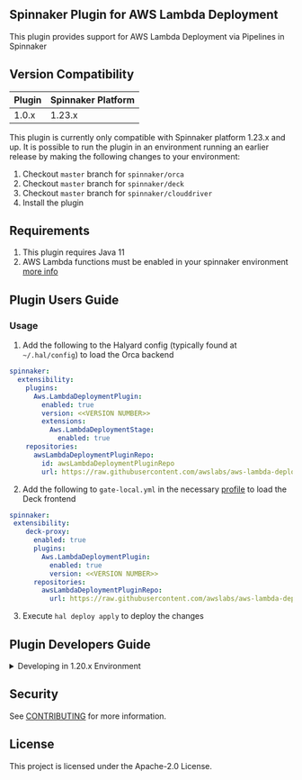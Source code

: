 ## Spinnaker Plugin for AWS Lambda Deployment

This plugin provides support for AWS Lambda Deployment via Pipelines in Spinnaker

## Version Compatibility
| Plugin  | Spinnaker Platform |
|:----------- | :--------- |
| 1.0.x  |  1.23.x |

This plugin is currently only compatible with Spinnaker platform 1.23.x and up. It is possible to run the plugin in an environment running an earlier release by making the following changes to your environment:
1. Checkout `master` branch for `spinnaker/orca`
2. Checkout `master` branch for `spinnaker/deck`
3. Checkout `master` branch for `spinnaker/clouddriver`
4. Install the plugin

## Requirements
1. This plugin requires Java 11
2. AWS Lambda functions must be enabled in your spinnaker environment [more info](https://aws.amazon.com/blogs/opensource/how-to-integrate-aws-lambda-with-spinnaker/)
 
## Plugin Users Guide

### Usage
1. Add the following to the Halyard config (typically found at `~/.hal/config`) to load the Orca backend
```yaml
spinnaker:
  extensibility:
    plugins:
      Aws.LambdaDeploymentPlugin:
        enabled: true
        version: <<VERSION NUMBER>> 
        extensions:
          Aws.LambdaDeploymentStage:
            enabled: true
    repositories:
      awsLambdaDeploymentPluginRepo:
        id: awsLambdaDeploymentPluginRepo
        url: https://raw.githubusercontent.com/awslabs/aws-lambda-deployment-plugin-spinnaker/release/0.0.1/plugins.json
```
2. Add the following to `gate-local.yml` in the necessary [profile](https://spinnaker.io/reference/halyard/custom/#custom-profiles) to load the Deck frontend
```yaml
spinnaker:
 extensibility:
    deck-proxy:
      enabled: true
      plugins:
        Aws.LambdaDeploymentPlugin:
          enabled: true
          version: <<VERSION NUMBER>>
      repositories:
        awsLambdaDeploymentPluginRepo:
          url: https://raw.githubusercontent.com/awslabs/aws-lambda-deployment-plugin-spinnaker/release/0.0.1/plugins.json 
```
3. Execute `hal deploy apply` to deploy the changes


## Plugin Developers Guide

<details>
  <summary> Developing in 1.20.x Environment </summary>

### Overview

There are 2 main components to this plugin.   

* Orca (in the directory `aws-lambda-deployment-orca`) 
* Deck (in the directory `aws-lambda-deployment-deck`)

The development process involves the following high level steps:

1. Get orca and deck running on your development machine.
2. Get other services running elsewhere (typically on another EC2 instance or a kubernetes cluster)
3. Ensure your spinnaker instance is running fine - using your own local deck and orca instance.
2. Clone this repo and build the plugin
3. Configure your local deck to use your plugin.
4. Configure your local orca to load and use your plugin. 
5. Restart deck and orca, load the UI and make sure plugin is available.


Steps 1, 2 and 3 are best covered in the spinnaker documentation.

eg.
 
* [Test a Pipeline Stage Plugin](https://spinnaker.io/guides/developer/plugin-creators/deck-plugin)
* [Plugin Creators Overview](https://spinnaker.io/guides/developer/plugin-creators/overview/)

### Build

* `cd` to the root of the repository
* Build the plugin:

```./gradlew releaseBundle```

This should create the following files :

* `lambda-deployment-orca/build/aws-lambda-deployment-plugin-orca.plugin-ref`
*  `lambda-deployment-deck/build/dist/index.js`

Verify the above files have been created at the end of the gradle command above.


### Updating Orca

* Create a plugins directory in your orca project
* Copy the plugin-ref file from the build above to the plugins directory
* Create a orca-local.yml file in ~/.spinnaker/ with the following contents:

```yaml
spinnaker:
  extensibility:
    plugins:
      Aws.LambdaDeploymentPlugin:
        enabled: true
        version: 1.0.1
        extensions:
          Aws.LambdaDeploymentStage:
            enabled: true
            config:
              defaultMaxWaitTime: 20
```

* Restart Orca (from your IntelliJ IDE)

### Updating Deck 

* Update the deck/plugin-manifest.json with the plugin information.

```json
 [
     {
         "id": "Aws.LambdaDeploymentPlugin",
         "url": "./plugins/index.js",
         "version": "1.1.14"
     }
 ]
```

* Create a deck/plugins directory 
* Symlink `lambda-deployment-deck/build/dist/index.js` to deck/plugins/index.js like so:

```bash
cd <deck_root_dir>
ln -s <full_path_to_this_plugin>/lambda-deployment-deck/build/dist/index.js plugins/index.js
```

### Restart Deck

* Use this command:

`yarn run`

### Restart Orca

* Load your Orca project in the IDE and restart from there. Details here:
* [How to run Orca in IntelliJ](https://spinnaker.io/guides/developer/plugin-creators/deck-plugin/#run-orca-in-intellij)

### Verification

Load your deck UI typically `http://localhost:9000` and make sure your stage is available.   
The stage will typically show up with the name `AWS Lambda Deployment`

</details>

## Security

See [CONTRIBUTING](CONTRIBUTING.md#security-issue-notifications) for more information.

## License

This project is licensed under the Apache-2.0 License.




